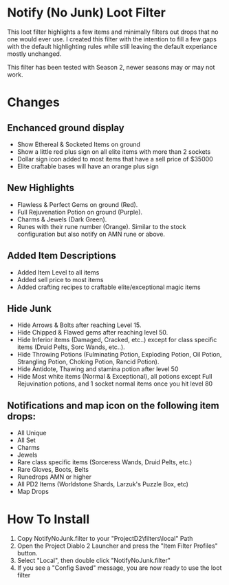 # Notify (No Junk) Loot Filter
This loot filter highlights a few items and minimally filters out drops that no one would ever use. I created this filter with the intention to fill a few gaps with the default highlighting rules while still leaving the default experiance mostly unchanged.

This filter has been tested with Season 2, newer seasons may or may not work.

# Changes

## Enchanced ground display
* Show Ethereal & Socketed Items on ground
* Show a little red plus sign on all elite items with more than 2 sockets
* Dollar sign icon added to most items that have a sell price of $35000
* Elite craftable bases will have an orange plus sign

## New Highlights
* Flawless & Perfect Gems on ground (Red).
* Full Rejuvenation Potion on ground (Purple).
* Charms & Jewels (Dark Green).
* Runes with their rune number (Orange). Similar to the stock configuration but also notify on AMN rune or above.

## Added Item Descriptions
* Added Item Level to all items
* Added sell price to most items
* Added crafting recipes to craftable elite/exceptional magic items

## Hide Junk
* Hide Arrows & Bolts after reaching Level 15.
* Hide Chipped & Flawed gems after reaching level 50.
* Hide Inferior items (Damaged, Cracked, etc..) except for class specific items (Druid Pelts, Sorc Wands, etc..).
* Hide Throwing Potions (Fulminating Potion, Exploding Potion, Oil Potion, Strangling Potion, Choking Potion, Rancid Potion).
* Hide Antidote, Thawing and stamina potion after level 50
* Hide Most white items (Normal & Exceptional), all potions except Full Rejuvination potions, and 1 socket normal items once you hit level 80

## Notifications and map icon on the following item drops:
* All Unique
* All Set
* Charms
* Jewels
* Rare class specific items (Sorceress Wands, Druid Pelts, etc.)
* Rare Gloves, Boots, Belts
* Runedrops AMN or higher
* All PD2 Items (Worldstone Shards, Larzuk's Puzzle Box, etc)
* Map Drops

# How To Install
1. Copy NotifyNoJunk.filter to your "ProjectD2\filters\local" Path
2. Open the Project Diablo 2 Launcher and press the "Item Filter Profiles" button.
3. Select "Local", then double click "NotifyNoJunk.filter"
4. If you see a "Config Saved" message, you are now ready to use the loot filter

